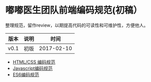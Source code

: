 # 嘟嘟医生团队前端编码规范(初稿）
整理规范，留作review，以期提高代码的可读性和可维护性，方便他人。

版本  |  说明  |  时间
------|--------|--------
v0.1  |初版    |2017-02-10

* [ HTML/CSS 编码规范 ](./html.md)
* [ Javascript编码规范 ](./js.md)
* [ ES6编码规范 ](./es6.md)

